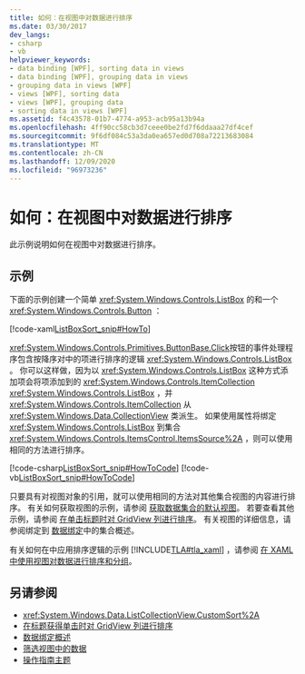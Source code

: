 ```yaml
---
title: 如何：在视图中对数据进行排序
ms.date: 03/30/2017
dev_langs:
- csharp
- vb
helpviewer_keywords:
- data binding [WPF], sorting data in views
- data binding [WPF], grouping data in views
- grouping data in views [WPF]
- views [WPF], sorting data
- views [WPF], grouping data
- sorting data in views [WPF]
ms.assetid: f4c43578-01b7-4774-a953-acb95a13b94a
ms.openlocfilehash: 4ff90cc58cb3d7ceee0be2fd7f6ddaaa27df4cef
ms.sourcegitcommit: 9f6df084c53a3da0ea657ed0d708a72213683084
ms.translationtype: MT
ms.contentlocale: zh-CN
ms.lasthandoff: 12/09/2020
ms.locfileid: "96973236"
---
```

# <a name="how-to-sort-data-in-a-view"></a>如何：在视图中对数据进行排序
此示例说明如何在视图中对数据进行排序。  
  
## <a name="example"></a>示例  
 下面的示例创建一个简单 <xref:System.Windows.Controls.ListBox> 的和一个 <xref:System.Windows.Controls.Button> ：  
  
 [!code-xaml[ListBoxSort_snip#HowTo](~/samples/snippets/csharp/VS_Snippets_Wpf/ListBoxSort_snip/CSharp/Window1.xaml#howto)]  
  
 <xref:System.Windows.Controls.Primitives.ButtonBase.Click>按钮的事件处理程序包含按降序对中的项进行排序的逻辑 <xref:System.Windows.Controls.ListBox> 。 你可以这样做，因为以 <xref:System.Windows.Controls.ListBox> 这种方式添加项会将项添加到的 <xref:System.Windows.Controls.ItemCollection> <xref:System.Windows.Controls.ListBox> ，并 <xref:System.Windows.Controls.ItemCollection> 从 <xref:System.Windows.Data.CollectionView> 类派生。 如果使用属性将绑定 <xref:System.Windows.Controls.ListBox> 到集合 <xref:System.Windows.Controls.ItemsControl.ItemsSource%2A> ，则可以使用相同的方法进行排序。  
  
 [!code-csharp[ListBoxSort_snip#HowToCode](~/samples/snippets/csharp/VS_Snippets_Wpf/ListBoxSort_snip/CSharp/Window1.xaml.cs#howtocode)]
 [!code-vb[ListBoxSort_snip#HowToCode](~/samples/snippets/visualbasic/VS_Snippets_Wpf/ListBoxSort_snip/visualbasic/window1.xaml.vb#howtocode)]  
  
 只要具有对视图对象的引用，就可以使用相同的方法对其他集合视图的内容进行排序。 有关如何获取视图的示例，请参阅 [获取数据集合的默认视图](how-to-get-the-default-view-of-a-data-collection.md)。 若要查看其他示例，请参阅 [在单击标题时对 GridView 列进行排序](../controls/how-to-sort-a-gridview-column-when-a-header-is-clicked.md)。 有关视图的详细信息，请参阅绑定到 [数据绑定](/dotnet/desktop-wpf/data/data-binding-overview)中的集合概述。  
  
 有关如何在中应用排序逻辑的示例 [!INCLUDE[TLA#tla_xaml](../../../includes/tlasharptla-xaml-md.md)] ，请参阅 [在 XAML 中使用视图对数据进行排序和分组](how-to-sort-and-group-data-using-a-view-in-xaml.md)。  
  
## <a name="see-also"></a>另请参阅

- <xref:System.Windows.Data.ListCollectionView.CustomSort%2A>
- [在标题获得单击时对 GridView 列进行排序](../controls/how-to-sort-a-gridview-column-when-a-header-is-clicked.md)
- [数据绑定概述](/dotnet/desktop-wpf/data/data-binding-overview)
- [筛选视图中的数据](how-to-filter-data-in-a-view.md)
- [操作指南主题](data-binding-how-to-topics.md)
